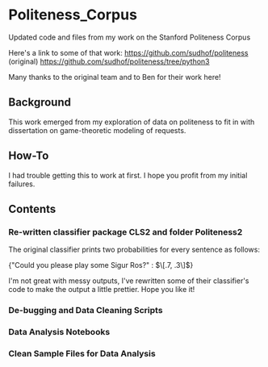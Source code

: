 # Politeness_Corpus
Updated code and files from my work on the Stanford Politeness Corpus

Here's a link to some of that work: 
https://github.com/sudhof/politeness (original) 
https://github.com/sudhof/politeness/tree/python3

Many thanks to the original team and to Ben for their work here! 

## Background
This work emerged from my exploration of data on politeness to fit in with dissertation on game-theoretic modeling of requests. 

## How-To
I had trouble getting this to work at first. I hope you profit from my initial failures. 

## Contents

### Re-written classifier package CLS2 and folder Politeness2

The original classifier prints two probabilities for every sentence as follows: 

\{"Could you please play some Sigur Ros?" : $\[.7, .3\]$\}

I'm not great with messy outputs, I've rewritten some of their classifier's code to make the output a little prettier. Hope you like it! 

### De-bugging and Data Cleaning Scripts


### Data Analysis Notebooks

### Clean Sample Files for Data Analysis

